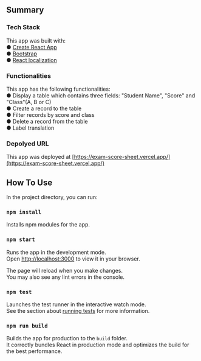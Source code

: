 ## Summary

### Tech Stack

This app was built with:\
●	[Create React App](https://github.com/facebook/create-react-app)\
●	[Bootstrap](https://getbootstrap.com/)\
●	[React localization](https://www.npmjs.com/package/react-localization)

### Functionalities

This app has the following functionalities:\
●	Display a table which contains three fields: "Student Name", "Score" and "Class"(A, B or C)\
●	Create a record to the table\
●	Filter records by score and class\
●	Delete a record from the table\
●	Label translation

### Depolyed URL

This app was deployed at [https://exam-score-sheet.vercel.app/](https://exam-score-sheet.vercel.app/)

## How To Use

In the project directory, you can run:

### `npm install`

Installs npm modules for the app.

### `npm start`

Runs the app in the development mode.\
Open [http://localhost:3000](http://localhost:3000) to view it in your browser.

The page will reload when you make changes.\
You may also see any lint errors in the console.

### `npm test`

Launches the test runner in the interactive watch mode.\
See the section about [running tests](https://facebook.github.io/create-react-app/docs/running-tests) for more information.

### `npm run build`

Builds the app for production to the `build` folder.\
It correctly bundles React in production mode and optimizes the build for the best performance.
